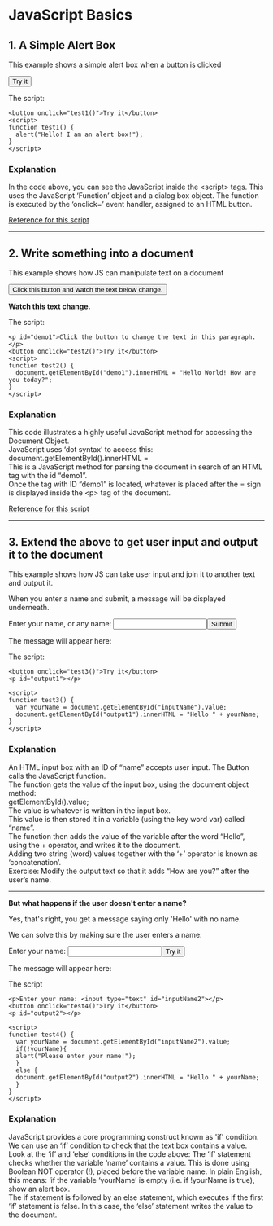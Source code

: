 # JavaScript Basics

## 1. A Simple Alert Box
<p>This example shows a simple alert box when a button is clicked</p>

<button onclick="test1()">Try it</button>
<script>
function test1() {
  alert("Hello! I am an alert box!");
}
</script>

<p>The script:</p>

```
<button onclick="test1()">Try it</button>
<script>
function test1() {
  alert("Hello! I am an alert box!");
}
</script>
```

### Explanation

<p> 
In the code above, you can see the JavaScript inside the &lt;script&gt; tags. 
This uses the JavaScript ‘Function’ object and a dialog box object.
The function is executed by the ‘onclick=’ event handler, assigned to an HTML button.
</p>

<p><a href="https://www.w3schools.com/jsref/met_win_alert.asp">Reference for this script</a></p>
<hr>

## 2. Write something into a document
<p>This example shows how JS can manipulate text on a document</p>
<button onclick="test2()">Click this button and watch the text below change.</button>
<p style="font-weight:bold;" id="demo1">Watch this text change.</p>
<script>
function test2() {
  document.getElementById("demo1").innerHTML = "Hello World! How are you today?";
}
</script>

<p>The script:</p>

```
<p id="demo1">Click the button to change the text in this paragraph.</p>
<button onclick="test2()">Try it</button>
<script>
function test2() {
  document.getElementById("demo1").innerHTML = "Hello World! How are you today?";
}
</script>
```

### Explanation

<p> 
This code illustrates a highly useful JavaScript method for accessing the Document Object.<br>
JavaScript uses ‘dot syntax’ to access this: <br>
<span style="font-family:font-family: Courier, monospace;">document.getElementById().innerHTML = </span><br>
This is a JavaScript method for parsing the document in search of an HTML tag with the id “demo1”.<br>
Once the tag with ID “demo1” is located, whatever is placed after the = sign is displayed inside the &lt;p&gt; tag of the document.
</p>

<p><a href="https://www.w3schools.com/jsref/met_document_getelementbyid.asp">Reference for this script</a></p>
<hr>

<h2>3. Extend the above to get user input and output it to the document</h2>
<p>This example shows how JS can take user input and join it to another text and output it.</p>
<p>When you enter a name and submit, a message will be displayed underneath.</p>
<p>Enter your name, or any name: <input type="text" id="inputName"><button onclick="test3()">Submit</button></p>

<p>The message will appear here: <span id="output1"></span></p>

<script>
function test3() {
  var yourName = document.getElementById("inputName").value;
  document.getElementById("output1").innerHTML = "Hello " + yourName + ". How are you today?";
}
</script>

<p>The script:</p>

```
<button onclick="test3()">Try it</button>
<p id="output1"></p>

<script>
function test3() {
  var yourName = document.getElementById("inputName").value;
  document.getElementById("output1").innerHTML = "Hello " + yourName;
}
</script>
```


<h3>Explanation</h3>
<p> 
An HTML input box with an ID of “name” accepts user input. The Button calls the JavaScript function.<br>
The function gets the value of the input box, using the document object method:<br>
  <span style="font-family:font-family: Courier, monospace;">getElementById().value;</span></br>
The value is whatever is written in the input box.<br>
This value is then stored it in a variable (using the key word var) called “name”.<br>
The function then adds the value of the variable after the word “Hello”, using the + operator, and
writes it to the document.<br>
Adding two string (word) values together with the ‘+’ operator is known as ‘concatenation’.<br>
Exercise: Modify the output text so that it adds “How are you?” after the user’s name.
</p>

<hr>
<p><strong>But what happens if the user doesn't enter a name?</strong></p>
<p>Yes, that's right, you get a message saying only 'Hello' with no name.</p>
<p>We can solve this by making sure the user enters a name:</p>

<p>Enter your name: <input type="text" id="inputName2"><button onclick="test4()">Try it</button></p>
<p>The message will appear here: <span id="output2"></span></p>
<script>
function test4() {
  var yourName = document.getElementById("inputName2").value;
  if(!yourName){
  alert("Please enter your name!");
  }
  else {
  document.getElementById("output2").innerHTML = "Hello " + yourName;
  }
}
</script>

<p>The script</p>

```
<p>Enter your name: <input type="text" id="inputName2"></p> 
<button onclick="test4()">Try it</button>
<p id="output2"></p>

<script>
function test4() {
  var yourName = document.getElementById("inputName2").value;
  if(!yourName){
  alert("Please enter your name!");
  }
  else {
  document.getElementById("output2").innerHTML = "Hello " + yourName;
  }
}
</script>
```

<h3>Explanation</h3>
<p> 
JavaScript provides a core programming construct known as 'if' condition. We can use an ‘if’ condition to check that the text box contains a value.<br>
Look at the ‘if’ and ‘else’ conditions in the code above: The ‘if’ statement checks whether the variable ‘name’ contains a value. This is done using Boolean NOT operator (!), placed before the variable name. In plain English, this means: ‘if the variable ‘yourName’ is empty (i.e. if !yourName is true), show an alert box.<br>
The if statement is followed by an else statement, which executes if the first ‘if’ statement is false. In this case, the ‘else’ statement writes the value to the document.
</p>


